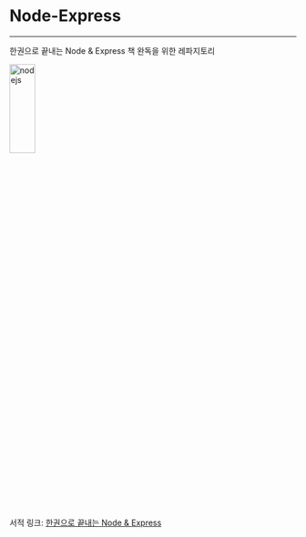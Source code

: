 # Node-Express

---

한권으로 끝내는 Node & Express 책 완독을 위한 레파지토리

<img src="/image/doc/책1.jpeg"
 width="30%" height="20%" title="한권으로 끝내는 Node & Express" alt="nodejs"></img>

서적 링크:
[한권으로 끝내는 Node & Express](http://www.yes24.com/Product/Goods/99941527, "Yes24")
